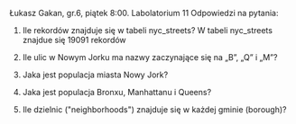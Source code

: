 Łukasz Gakan, gr.6, piątek 8:00. Labolatorium 11
Odpowiedzi na pytania:
1. Ile rekordów znajduje się w tabeli nyc_streets?
W tabeli nyc_streets znajdue się 19091 rekordów

2. Ile ulic w Nowym Jorku ma nazwy zaczynające się na „B”, „Q” i „M”?

3. Jaka jest populacja miasta Nowy Jork?

4. Jaka jest populacja Bronxu, Manhattanu i Queens?

5. Ile dzielnic ("neighborhoods") znajduje się w każdej gminie (borough)?
